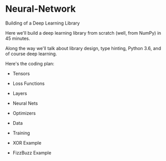 # Neural-Network

Building of a Deep Learning Library

Here we'll build a deep learning library from scratch (well, from NumPy) in 45 minutes.

Along the way we'll talk about library design, type hinting, Python 3.6, and of course deep learning.


Here's the coding plan:

- Tensors

- Loss Functions

- Layers

- Neural Nets

- Optimizers

- Data

- Training

- XOR Example

- FizzBuzz Example
